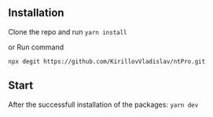 
## Installation

Clone the repo and run `yarn install`

or Run command

```
npx degit https://github.com/KirillovVladislav/ntPro.git
```

## Start

After the successfull installation of the packages: `yarn dev`


